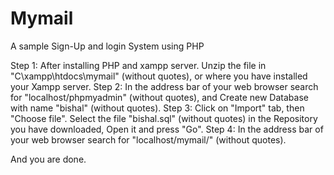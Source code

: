 # Mymail
A sample Sign-Up and login System using PHP

Step 1: After installing PHP and xampp server. Unzip the file in "C\xampp\htdocs\mymail\" (without quotes), or where you have installed your Xampp server.
Step 2: In the address bar of your web browser search for "localhost/phpmyadmin" (without quotes), and Create new Database with name "bishal" (without quotes).
Step 3: Click on "Import" tab, then "Choose file". Select the file "bishal.sql" (without quotes) in the Repository you have downloaded, Open it and press "Go".
Step 4: In the address bar of your web browser search for "localhost/mymail/" (without quotes).


And you are done.
